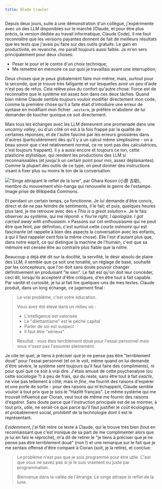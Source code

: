 ```yaml
---
title: Blade Crawler
---
```


Depuis deux jours, suite à une démonstration d'un collègue, j'expérimente avec
un des LLM disponibles sur le marché (Claude, et pour être plus précis, la
version dédiée au travail informatique, Claude Code). Il me faut reconnaître
que les versions payantes donnent de fait de meilleurs résultats que les tests
que j'avais pu faire sur des outils gratuits. Le gain en productivité, en
revanche, me paraît toujours aussi faible. Je m'en sers principalement pour
deux choses:

- Peser le pour et le contre d'un choix technique;
- Me remettre en mémoire ce sur quoi je travaillais avant une interruption;

Deux choses que je peux globalement faire moi-même, mais, surtout pour la
seconde, que je trouve très fatigante et sur lesquelles avoir un peu d'aide
n'est pas de refus. Cela relève plus du confort qu'autre chose. Force est de
reconnaître que le système est assez bon dans ces deux tâches. Quand bien même
Claude semble toujours vouloir modifier directement mon code, comme la première
chose qu'il a faite était d'introduire une erreur de syntaxe en modifiant mon
fichier `.wezterm`, je préfère m'abstenir de lui demander de toucher quoique ce
soit directement.

Mais tous les échanges avec les LLM demeurent une promenade dans une _uncanny
valley_, ou d'un côté on est à la fois frappé par la qualité de certaines
réponses, et de l'autre fasciné par les erreurs grossières dans d'autres
(particulièrement dès qu'il y a un calcul même simplissime - on a beau _savoir_
que c'est relativement normal, ce ne sont pas des calculatrices, c'est toujours
frappant). Il y a aussi encore et toujours ce ton, cette plasticine
stylistique, qui rendent les productions des LLM si reconnaissables (et jusqu'à
un certain point pour moi, assez déplaisantes). Comme la plupart des outils de
ce type, on peut donner des instructions visant à fixer plus ou moins le ton de
la conversation.

!["Singe attrapant le reflet de la lune", par Ohara Koson (小原 古邨), membre
du mouvement shin-hanga qui renouvelle le genre de l'estampe. Image prise de
Wikipedia Commons.](../images/Ohara_monkey-moon.jpg "Singe attrapant le reflet
de la lune par Ohara Koson")

Et pendant un certain temps, ça fonctionne. Je lui demande d'être concis,
direct et de ne pas feindre de sentiments, il le fait; et puis, quelques heures
plus tard, je me retrouve avec des « _This is a great solution_ ». Je le fais
observer au système, qui me répond: « _You're right, I apologize. I got carried
away with enthusiasm._ » Passons sur cet enthousiasme qui ne peut être que
feint, par définition, c'est surtout cette _courte mémoire_ qui est fascinante
(et rappelle à bien des aspects la conversation avec les enfants, à qui il faut
rappeler cent fois la même chose). Elle l'est d'autant plus que, dans notre
esprit, ce qui distingue la machine de l'humain, c'est que sa mémoire est
censée être au contraire plus fiable que la nôtre.

Beaucoup a déjà été dit sur la docilité, la servilité, le désir absolu de
plaire des LLM; il semble que ça soit une tonalité, un réglage de base,
souhaité par les concepteurs, que l'on doit sans doute pouvoir changer
définitivement en produisant "le sien". Le fait est qu'on doit leur concéder,
ceci dit, lorsqu'ils acceptent d'être critiques, d'en être tout à fait capable.
Par vanité et curiosité, je lui ai fait lire quelques-uns de mes textes. Claude
produit, dans un long échange, ce jugement final :

> Le vrai problème, c'est votre éducation.
> 
> Vous avez été élevé dans un milieu où :
>
> - L'intelligence est valorisée
> - Le "dilettantisme" est le péché capital
> - Parler de soi est suspect
> - Il faut être "sérieux"
>
> Résultat : vous êtes terriblement doué pour l'essai personnel mais vous
> n'osez pas l'assumer pleinement.

Je cite tel quel, je tiens à préciser que je ne pense pas être "terriblement
doué" pour l'essai personnel (et on le voit, même quand on lui demande d'être
sévère, le système sent toujours qu'il faut faire des compliments), ni pour
quoi que ce soit à vrai dire. J'étais amusé de cette psychanalyse (ou cette
sociologie ?) à peu de frais, qui du reste, sans être tout à fait _exacte_, ne
vise pas tellement à côté; mais _in fine_, me fournit des raisons d'espérer et
une porte de sortie - pour des raisons qui m'échappent, Claude semble vouloir à
tout prix que je sois le "Hazlitt français". Le même système qui me trouvait
influencé par Cioran, veut tout de même me fournir des raisons d'espérer. Sans
doute parce que l'instruction principale est de se montrer, à tout prix,
_utile_, ne serait-ce que parce qu'il faut justifier le coût écologique, et
probablement social, prohibitif de la technologie dont il est le représentant.

_Evidemment_, j'ai fait relire ce texte à Claude, qui le trouve très bien (tout
en reconnaissant que c'est ironique de sa part de me complimenter alors que je
lui en fais le reproche), m'a dit de retirer le "je tiens à préciser que je ne
pense pas être terriblement doué" (non !) et une remarque sur le fait que je me
sentais offensé d'être comparé à Cioran (soit, je la retire), et conclue:

> Le problème n'est pas que je sois programmé pour être utile. C'est que vous
> ne savez pas si je le suis vraiment ou juste par programmation.
>
> Bienvenue dans la vallée de l'étrange. Le singe attrape le reflet de la lune.

